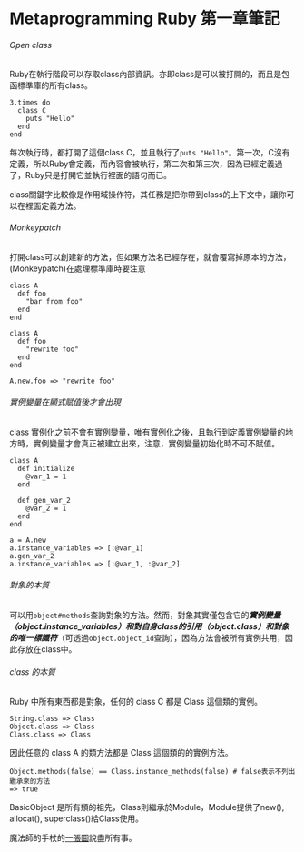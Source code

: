 # Metaprogramming Ruby 第一章筆記

###### Open class

Ruby在執行階段可以存取class內部資訊。亦即class是可以被打開的，而且是包函標準庫的所有class。

```
3.times do
  class C
    puts "Hello"
  end
end
```
每次執行時，都打開了這個class C，並且執行了`puts "Hello"`。第一次，C沒有定義，所以Ruby會定義，而內容會被執行，第二次和第三次，因為已經定義過了，Ruby只是打開它並執行裡面的語句而已。

class關鍵字比較像是作用域操作符，其任務是把你帶到class的上下文中，讓你可以在裡面定義方法。

###### Monkeypatch

打開class可以創建新的方法，但如果方法名已經存在，就會覆寫掉原本的方法，(Monkeypatch)在處理標準庫時要注意

```
class A
  def foo
    "bar from foo"
  end
end

class A
  def foo
    "rewrite foo"
  end
end

A.new.foo => "rewrite foo"
```

###### 實例變量在顯式賦值後才會出現

class 實例化之前不會有實例變量，唯有實例化之後，且執行到定義實例變量的地方時，實例變量才會真正被建立出來，注意，實例變量初始化時不可不賦值。

```
class A
  def initialize
    @var_1 = 1
  end

  def gen_var_2
    @var_2 = 1
  end
end

a = A.new
a.instance_variables => [:@var_1]
a.gen_var_2
a.instance_variables => [:@var_1, :@var_2]
```

###### 對象的本質

可以用`object#methods`查詢對象的方法。然而，對象其實僅包含它的***實例變量（object.instance_variables）***和***對自身class的引用（object.class）***和***對象的唯一標識符***（可透過`object.object_id`查詢），因為方法會被所有實例共用，因此存放在class中。

###### class 的本質

Ruby 中所有東西都是對象，任何的 class C 都是 Class 這個類的實例。
```
String.class => Class
Object.class => Class
Class.class => Class
```

因此任意的 class A 的類方法都是 Class 這個類的的實例方法。
```
Object.methods(false) == Class.instance_methods(false) # false表示不列出繼承來的方法
=> true
```

BasicObject 是所有類的祖先，Class則繼承於Module，Module提供了new(), allocat(), superclass()給Class使用。

魔法師的手杖的[一張圖](http://sibevin.github.io/images/post/20160410155612-mr2-ch2-object-model.png)說盡所有事。




